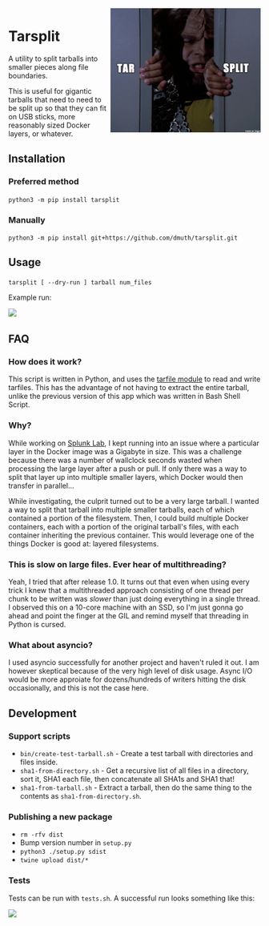 <img src="./img/tarsplit.png" width="300" align="right" />

# Tarsplit

A utility to split tarballs into smaller pieces along file boundaries.

This is useful for gigantic tarballs that need to need to be split up so that they can fit on USB sticks, more reasonably sized Docker layers, or whatever.



## Installation


### Preferred method

```python3 -m pip install tarsplit```


### Manually

```python3 -m pip install git+https://github.com/dmuth/tarsplit.git```


## Usage

`tarsplit [ --dry-run ] tarball num_files`

Example run:

<img src="./img/tarsplit-run.png" />


## FAQ

### How does it work?

This script is written in Python, and uses the <a href="https://docs.python.org/3/library/tarfile.html">tarfile module</a> 
to read and write tarfiles.  This has the advantage of not having to extract the entire tarball,
unlike the previous version of this app which was written in Bash Shell Script.


### Why?

While working on <a href="https://github.com/dmuth/splunk-lab">Splunk Lab</a>, I kept running into
an issue where a particular layer in the Docker image was a Gigabyte in size.  This was a challenge because
there was a number of wallclock seconds wasted when processing the large layer after a push or pull.  If 
only there was a way to split that layer up into multiple smaller layers, which Docker would then 
transfer in parallel...

While investigating, the culprit turned out to be a very large tarball.  I wanted a way to split that
tarball into multiple smaller tarballs, each of which contained a portion of the filesystem.  Then, I could
build multiple Docker containers, each with a portion of the original tarball's files, with each container
inheriting the previous container.  This would leverage one of the things Docker is good at: layered filesystems.


### This is slow on large files.  Ever hear of multithreading?

Yeah, I tried that after release 1.0.  It turns out that even when using every trick I knew that
a multithreaded approach consisting of one thread per chunk to be written was *slower* than just
doing everything in a single thread.  I observed this on a 10-core machine with an SSD, so I'm
just gonna go ahead and point the finger at the GIL and remind myself that threading in Python is cursed.


### What about asyncio?

I used asyncio successfully for another project and haven't ruled it out.  I am however skeptical because of the
very high level of disk usage.  Async I/O would be more approiate for dozens/hundreds of writers hitting
the disk occasionally, and this is not the case here.


## Development

### Support scripts

- `bin/create-test-tarball.sh` - Create a test tarball with directories and files inside.
- `sha1-from-directory.sh` - Get a recursive list of all files in a directory, sort it, SHA1 each file, then concatenate all SHA1s and SHA1 that!
- `sha1-from-tarball.sh` - Extract a tarball, then do the same thing to the contents as `sha1-from-directory.sh`.


### Publishing a new package

- `rm -rfv dist`
- Bump version number in `setup.py`
- `python3 ./setup.py sdist`
- `twine upload dist/*`


### Tests

Tests can be run with `tests.sh`.  A successful run looks something like this:

<img src="./img/tests.png" />



